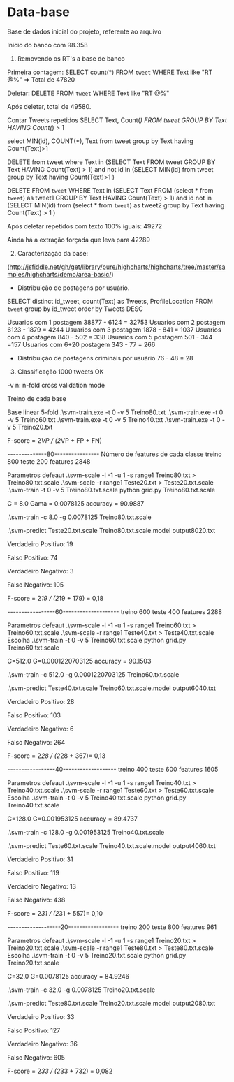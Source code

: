 # Data-base
Base de dados inicial do projeto, referente ao arquivo 

Início do banco com 98.358	

1) Removendo os RT's a base de banco

Primeira contagem:
SELECT count(*) FROM `tweet` WHERE Text like "RT @%"  => Total de 47820

Deletar:
DELETE FROM `tweet` WHERE Text like "RT @%"

Após deletar, total de 49580.


Contar Tweets repetidos
		SELECT Text, Count(*) FROM tweet
		GROUP BY Text
		HAVING Count(*) > 1

		
   select MIN(id), COUNT(*), Text from tweet
   group by Text
   having Count(Text)>1

   
 DELETE from tweet
where Text in (SELECT Text FROM tweet GROUP BY Text	HAVING Count(Text) > 1) 
and not id in (SELECT MIN(id) from tweet group by Text having Count(Text)>1 )

DELETE FROM `tweet` WHERE Text in (SELECT Text FROM (select * from `tweet`) as tweet1 GROUP BY Text HAVING Count(Text) > 1) 
and id not in (SELECT MIN(id) from (select * from `tweet`) as tweet2 group by Text having Count(Text) > 1 )

Após deletar repetidos com texto 100% iguais:
49272

Ainda há a extração forçada que leva para 42289


2) Caracterização da base: 

(http://jsfiddle.net/gh/get/library/pure/highcharts/highcharts/tree/master/samples/highcharts/demo/area-basic/)

- Distribuição de postagens por usuário.

SELECT distinct id_tweet, count(Text) as Tweets, ProfileLocation FROM `tweet` group by id_tweet order by Tweets DESC

Usuarios com 1 postagem
38877 - 6124 = 32753
Usuarios com 2 postagem
6123 - 1879 = 4244
Usuarios com 3 postagem
1878 - 841 = 1037
Usuarios com 4 postagem
840 - 502 = 338
Usuarios com 5 postagem
501 - 344 =157
Usuarios com 6+20 postagem
343 - 77  = 266
- Distribuição de postagens criminais por usuário
76 - 48   = 28


3) Classificação 1000 tweets OK

-v n: n-fold cross validation mode

Treino de cada base 

Base linear 5-fold
.\svm-train.exe -t 0 -v 5 Treino80.txt
.\svm-train.exe -t 0 -v 5 Treino60.txt
.\svm-train.exe -t 0 -v 5 Treino40.txt
.\svm-train.exe -t 0 -v 5 Treino20.txt

F-score = 2*VP / (2*VP + FP + FN)


--------------80----------------
Número de features de cada classe
treino 800  teste 200
features 2848


Parametros defeaut
.\svm-scale -l -1 -u 1 -s range1 Treino80.txt > Treino80.txt.scale
.\svm-scale -r range1 Teste20.txt > Teste20.txt.scale
.\svm-train  -t 0 -v 5 Treino80.txt.scale
python grid.py Treino80.txt.scale

C = 8.0 Gama = 0.0078125 accuracy = 90.9887

.\svm-train -c 8.0 -g 0.0078125 Treino80.txt.scale


.\svm-predict Teste20.txt.scale Treino80.txt.scale.model output8020.txt

Verdadeiro Positivo: 19

Falso Positivo: 74

Verdadeiro Negativo: 3

Falso Negativo: 105

F-score = 2*19 / (2*19 + 179) =  0,18

-----------------60--------------------
treino 600  teste 400
features 2288


Parametros defeaut
.\svm-scale -l -1 -u 1 -s range1 Treino60.txt > Treino60.txt.scale
.\svm-scale -r range1 Teste40.txt > Teste40.txt.scale
Escolha	.\svm-train  -t 0 -v 5 Treino60.txt.scale
		python grid.py Treino60.txt.scale

C=512.0 G=0.0001220703125 accuracy = 90.1503

.\svm-train -c 512.0 -g 0.0001220703125 Treino60.txt.scale

.\svm-predict Teste40.txt.scale Treino60.txt.scale.model output6040.txt


Verdadeiro Positivo: 28

Falso Positivo: 103

Verdadeiro Negativo: 6

Falso Negativo: 264

F-score = 2*28 / (2*28 + 367)= 0,13

-----------------40-------------------
treino 400  teste 600
features 1605

Parametros defeaut
.\svm-scale -l -1 -u 1 -s range1 Treino40.txt > Treino40.txt.scale
.\svm-scale -r range1 Teste60.txt > Teste60.txt.scale
Escolha	.\svm-train  -t 0 -v 5 Treino40.txt.scale
		python grid.py Treino40.txt.scale

C=128.0 G=0.001953125 accuracy = 89.4737

.\svm-train -c 128.0 -g 0.001953125 Treino40.txt.scale

.\svm-predict Teste60.txt.scale Treino40.txt.scale.model output4060.txt


Verdadeiro Positivo: 31

Falso Positivo: 119

Verdadeiro Negativo: 13

Falso Negativo: 438

F-score = 2*31 / (2*31 + 557)= 0,10

-------------------20------------------
treino 200  teste 800
features 961

Parametros defeaut
.\svm-scale -l -1 -u 1 -s range1 Treino20.txt > Treino20.txt.scale
.\svm-scale -r range1 Teste80.txt > Teste80.txt.scale
Escolha	.\svm-train  -t 0 -v 5 Treino20.txt.scale
		python grid.py Treino20.txt.scale

C=32.0 G=0.0078125 accuracy = 84.9246
		
.\svm-train -c 32.0 -g 0.0078125 Treino20.txt.scale

.\svm-predict Teste80.txt.scale Treino20.txt.scale.model output2080.txt

Verdadeiro Positivo: 33

Falso Positivo: 127

Verdadeiro Negativo: 36

Falso Negativo: 605

F-score = 2*33 / (2*33 + 732) = 0,082
